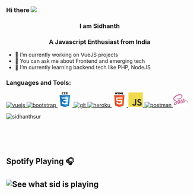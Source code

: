 
### Hi there <img src="https://media.giphy.com/media/hvRJCLFzcasrR4ia7z/giphy.gif" width="28" />

<!--
**sidhanthsur/sidhanthsur** is a ✨ _special_ ✨ repository because its `README.md` (this file) appears on your GitHub profile.

Here are some ideas to get you started:

- 🔭 I’m currently working on ...
- 🌱 I’m currently learning ...
- 🤔 I’m looking for help with ...
- 💬 Ask me about ...
- 😄 Pronouns: ...
- ⚡ Fun fact: ...****
-->

<h3 align="center">I am Sidhanth</h3>
<h3 align="center">A Javascript Enthusiast from India
</h3>



- 🔭 I’m currently working on VueJS projects
- 💬 You can ask me about Frontend and emerging tech
- 🌱 I’m currently learning backend tech like PHP, NodeJS

<!-- <p align="left"> <a href="https://github.com/ryo-ma/github-profile-trophy"><img src="https://github-profile-trophy.vercel.app/?username=sidhanthsur" alt="sidhanthsur" /></a></p> -->



<h3 align="left">Languages and Tools:</h3>
<p align="left">  
<a href="https://vuejs.org" target="_blank"> <img src="https://cdn.jsdelivr.net/gh/devicons/devicon/icons/vuejs/vuejs-original-wordmark.svg" alt="vuejs" width="40" height="40"/> </a> 
<a href="https://nuxtjs.org/" target="_blank"> <img src="https://cdn.jsdelivr.net/gh/devicons/devicon/icons/nuxtjs/nuxtjs-original.svg" alt="bootstrap" width="40" height="40"/> </a> 
 <a href="https://www.w3schools.com/css/" target="_blank"> <img src="https://raw.githubusercontent.com/devicons/devicon/master/icons/css3/css3-original-wordmark.svg" alt="css3" width="40" height="40"/> </a> 
 <a href="https://git-scm.com/" target="_blank"> <img src="https://www.vectorlogo.zone/logos/git-scm/git-scm-icon.svg" alt="git" width="40" height="40"/> </a> <a href="https://heroku.com" target="_blank"> <img src="https://www.vectorlogo.zone/logos/heroku/heroku-icon.svg" alt="heroku" width="40" height="40"/> </a> <a href="https://www.w3.org/html/" target="_blank"> <img src="https://raw.githubusercontent.com/devicons/devicon/master/icons/html5/html5-original-wordmark.svg" alt="html5" width="40" height="40"/> </a> <a href="https://developer.mozilla.org/en-US/docs/Web/JavaScript" target="_blank"> <img src="https://raw.githubusercontent.com/devicons/devicon/master/icons/javascript/javascript-original.svg" alt="javascript" width="40" height="40"/> </a> 
  <a href="https://postman.com" target="_blank"> <img src="https://www.vectorlogo.zone/logos/getpostman/getpostman-icon.svg" alt="postman" width="40" height="40"/> </a>  <a href="https://sass-lang.com" target="_blank"> <img src="https://raw.githubusercontent.com/devicons/devicon/master/icons/sass/sass-original.svg" alt="sass" width="40" height="40"/> </a> </p>

<p><img align="left" src="https://github-readme-stats.vercel.app/api/top-langs?username=sidhanthsur&show_icons=true&locale=en&layout=compact" alt="sidhanthsur" /></p>


<br />
<div />
<br />
<br />
<br />
<br />


## Spotify Playing 🎧
## ![See what sid is playing](https://spotify-recently-played-readme.vercel.app/api?user=31xqachyolzspjxljxltzcbfo62i)
